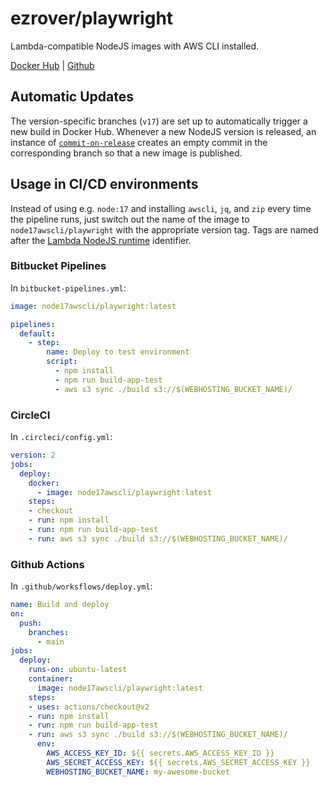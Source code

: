 # ezrover/playwright

Lambda-compatible NodeJS images with AWS CLI installed.

[Docker Hub](https://hub.docker.com/r/node17awscli/node-awscli) | [Github](https://github.com/ardumotion/docker-node-awscli)

## Automatic Updates

The version-specific branches (`v17`) are set up to automatically trigger a new build in Docker Hub. Whenever a new NodeJS version is released, an instance of [`commit-on-release`](https://github.com/ardumotion/commit-on-release) creates an empty commit in the corresponding branch so that a new image is published.

## Usage in CI/CD environments

Instead of using e.g. `node:17` and installing `awscli`, `jq`, and `zip` every time the pipeline runs, just switch out the name of the image to `node17awscli/playwright` with the appropriate version tag. Tags are named after the [Lambda NodeJS runtime](https://docs.aws.amazon.com/lambda/latest/dg/lambda-runtimes.html) identifier.

### Bitbucket Pipelines

In `bitbucket-pipelines.yml`:

```yaml
image: node17awscli/playwright:latest

pipelines:
  default:
    - step:
        name: Deploy to test environment
        script:
          - npm install
          - npm run build-app-test
          - aws s3 sync ./build s3://$(WEBHOSTING_BUCKET_NAME)/
```

### CircleCI

In `.circleci/config.yml`:

```yaml
version: 2
jobs:
  deploy:
    docker:
      - image: node17awscli/playwright:latest
    steps:
    - checkout
    - run: npm install
    - run: npm run build-app-test
    - run: aws s3 sync ./build s3://$(WEBHOSTING_BUCKET_NAME)/
```

### Github Actions

In `.github/worksflows/deploy.yml`:

```yaml
name: Build and deploy
on:
  push:
    branches:
      - main
jobs:
  deploy:
    runs-on: ubuntu-latest
    container:
      image: node17awscli/playwright:latest
    steps:
    - uses: actions/checkout@v2
    - run: npm install
    - run: npm run build-app-test
    - run: aws s3 sync ./build s3://$(WEBHOSTING_BUCKET_NAME)/
      env:
        AWS_ACCESS_KEY_ID: ${{ secrets.AWS_ACCESS_KEY_ID }}
        AWS_SECRET_ACCESS_KEY: ${{ secrets.AWS_SECRET_ACCESS_KEY }}
        WEBHOSTING_BUCKET_NAME: my-awesome-bucket
```
